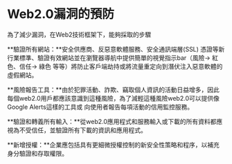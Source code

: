 # Web2.0漏洞的預防

為了減少漏洞，在Web2技術框架下，能夠採取的步驟

**驗證所有網站：**安全供應商、反惡意軟體服務、安全通訊端層(SSL) 憑證等新行業標準、驗證有效網站並在瀏覽器導航中提供簡單的視覺指示bar（風險→ 紅色、信任→ 綠色 等等）將防止客戶端劫持或將流量重定向到潛伏注入惡意軟體的虛假網站。

**風險報告工具：**由於犯罪活動、詐欺、竊取個人資訊的活動日益增多，因此每個web2.0用戶都應該意識到這種風險，為了減輕這種風險web2.0可以提供像Google Alerts這樣的工具或 向使用者報告每項活動的信用監控服務。

**驗證和轉義所有輸入：**從web2.0應用程式和服務輸入或下載的所有資料都應視為不受信任，並驗證所有下載的資訊和應用程式。

**新增授權：**企業應包括具有更細微授權控制的新安全性策略和程序，以補充身分驗證和存取權限。
